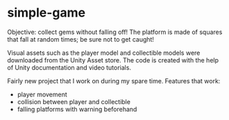 # simple-game
Objective: collect gems without falling off! The platform is made of squares that fall at random times; be sure not to get caught!

Visual assets such as the player model and collectible models were downloaded from the Unity Asset store.
The code is created with the help of Unity documentation and video tutorials.

Fairly new project that I work on during my spare time. Features that work:
- player movement
- collision between player and collectible
- falling platforms with warning beforehand
